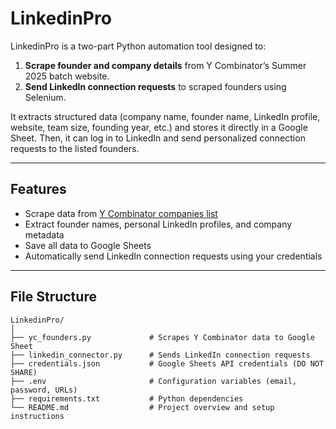 # LinkedinPro

LinkedinPro is a two-part Python automation tool designed to:

1. **Scrape founder and company details** from Y Combinator’s Summer 2025 batch website.
2. **Send LinkedIn connection requests** to scraped founders using Selenium.

It extracts structured data (company name, founder name, LinkedIn profile, website, team size, founding year, etc.) and stores it directly in a Google Sheet. Then, it can log in to LinkedIn and send personalized connection requests to the listed founders.

---

## Features

- Scrape data from [Y Combinator companies list](https://www.ycombinator.com/companies?batch=Summer%202025)
- Extract founder names, personal LinkedIn profiles, and company metadata
- Save all data to Google Sheets
- Automatically send LinkedIn connection requests using your credentials

---

## File Structure

```text
LinkedinPro/
│
├── yc_founders.py             # Scrapes Y Combinator data to Google Sheet
├── linkedin_connector.py      # Sends LinkedIn connection requests
├── credentials.json           # Google Sheets API credentials (DO NOT SHARE)
├── .env                       # Configuration variables (email, password, URLs)
├── requirements.txt           # Python dependencies
└── README.md                  # Project overview and setup instructions
```
